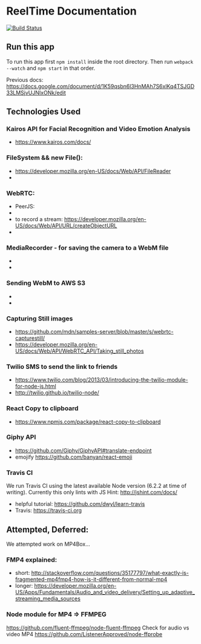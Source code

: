 # ReelTime Documentation

[![Build Status](https://travis-ci.org/cpruijsen/tryreeltime.svg?branch=master)](https://travis-ci.org/cpruijsen/tryreeltime)

## Run this app

To run this app first `npm install` inside the root directory.
Then run `webpack --watch` and `npm start` in that order.

Previous docs: https://docs.google.com/document/d/1K59qsbn6l3HnMAh7S6xlKq4TSJGD33LMSjvUJNIxONk/edit

## Technologies Used

### Kairos API for Facial Recognition and Video Emotion Analysis
- https://www.kairos.com/docs/

### FileSystem && new File():
- https://developer.mozilla.org/en-US/docs/Web/API/FileReader
-

### WebRTC:
- PeerJS:
-
- to record a stream: https://developer.mozilla.org/en-US/docs/Web/API/URL/createObjectURL
-

### MediaRecorder - for saving the camera to a WebM file
-
-

### Sending WebM to AWS S3
-
-

### Capturing Still images
- https://github.com/mdn/samples-server/blob/master/s/webrtc-capturestill/
- https://developer.mozilla.org/en-US/docs/Web/API/WebRTC_API/Taking_still_photos

### Twilio SMS to send the link to friends
- https://www.twilio.com/blog/2013/03/introducing-the-twilio-module-for-node-js.html
- http://twilio.github.io/twilio-node/

### React Copy to clipboard
- https://www.npmjs.com/package/react-copy-to-clipboard

### Giphy API
- https://github.com/Giphy/GiphyAPI#translate-endpoint
- emojify https://github.com/banyan/react-emoji

### Travis CI

We run Travis CI using the latest available Node version (6.2.2 at time of writing). Currently this only lints with JS Hint: http://jshint.com/docs/

- helpful tutorial: https://github.com/dwyl/learn-travis
- Travis: https://travis-ci.org

## Attempted, Deferred:

We attempted work on MP4Box...

### FMP4 explained:
- short: http://stackoverflow.com/questions/35177797/what-exactly-is-fragmented-mp4fmp4-how-is-it-different-from-normal-mp4
- longer: https://developer.mozilla.org/en-US/Apps/Fundamentals/Audio_and_video_delivery/Setting_up_adaptive_streaming_media_sources

### Node module for MP4 => FFMPEG
https://github.com/fluent-ffmpeg/node-fluent-ffmpeg
Check for audio vs video MP4
https://github.com/ListenerApproved/node-ffprobe
